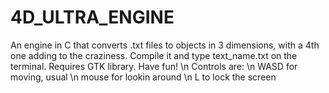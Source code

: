 # 4D_ULTRA_ENGINE
An engine in C that converts .txt files to objects in 3 dimensions, with a 4th one adding to the craziness. Compile it and type text_name.txt on the terminal. Requires GTK library. Have fun! \n
Controls are: \n
  WASD for moving, usual \n
  mouse for lookin around \n
  L to lock the screen

